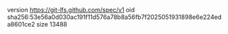 version https://git-lfs.github.com/spec/v1
oid sha256:53e56a0d030ac191f11d576a78b8a56fb7f2025051931898e6e224eda8601ce2
size 13488
